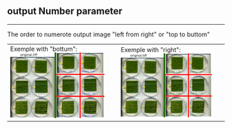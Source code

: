 ## output Number parameter

***

The order to numerote output image "left from right" or "top to buttom"


<table>
  <td>
    Exemple with "bottum":
    <img src="../www/splitExemple.png" alt="" class="img-responsive" width="90%">
  </td>
  <td>
    Exemple with "right":
    <img src="../www/splitExemple2.png" alt="" class="img-responsive" width="90%">
  </td>
</table>
